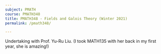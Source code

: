 ```yaml
---
subject: PMATH
course: PMATH348
title: PMATH348 - Fields and Galois Theory (Winter 2021)
permalink: /pmath348/

---
```


Undertaking with Prof. Yu-Ru Liu. (I took MATH135 with her back in my first year, she is amazing!)